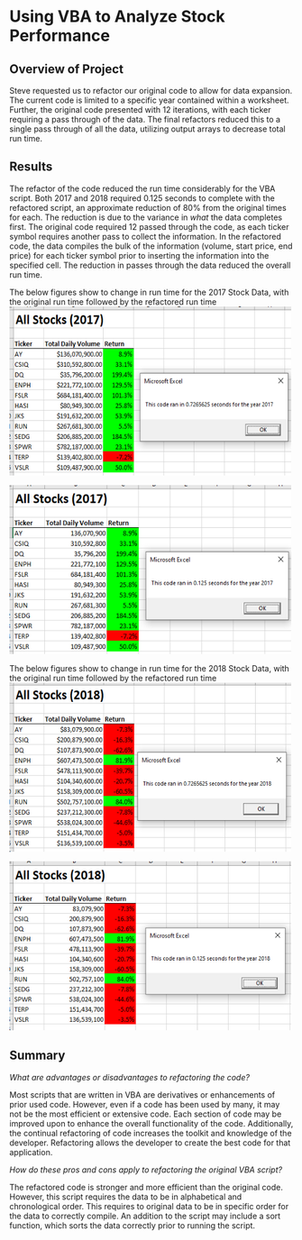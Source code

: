 # Using VBA to Analyze Stock Performance
## Overview of Project 

Steve requested us to refactor our original code to allow for data expansion. The current code is limited to a specific year contained within a worksheet. Further, the original code presented with 12 iterations, with each ticker requiring a pass through of the data. The final refactors reduced this to a single pass through of all the data, utilizing output arrays to decrease total run time. 
## Results

The refactor of the code reduced the run time considerably for the VBA script. Both 2017 and 2018 required 0.125 seconds to complete with the refactored script, an approximate reduction of 80% from the original times for each. The reduction is due to the variance in *what* the data completes first. The original code required 12 passed through the code, as each ticker symbol requires another pass to collect the information. In the refactored code, the data compiles the bulk of the information (volume, start price, end price) for each ticker symbol prior to inserting the information into the specified cell. The reduction in passes through the data reduced the overall run time. 

The below figures show to change in run time for the 2017 Stock Data, with the original run time followed by the refactored run time 
<img src="https://github.com/jratliff1215/stock-analysis/blob/main/Resources/2017%20Original.PNG" width="500" height="300">

<img src="https://github.com/jratliff1215/stock-analysis/blob/main/Resources/VBA_Challenge_2017.PNG" width="500" height="300">


The below figures show to change in run time for the 2018 Stock Data, with the original run time followed by the refactored run time 
<img src="https://github.com/jratliff1215/stock-analysis/blob/main/Resources/2018%20Original.PNG" width="500" height="300">

<img src="https://github.com/jratliff1215/stock-analysis/blob/main/Resources/VBA_Challenge_2018.PNG" width="500" height="300">


## Summary

*What are advantages or disadvantages to refactoring the code?*

Most scripts that are written in VBA are derivatives or enhancements of prior used code. However, even if a code has been used by many, it may not be the most efficient or extensive code. Each section of code may be improved upon to enhance the overall functionality of the code. Additionally, the continual refactoring of code increases the toolkit and knowledge of the developer. Refactoring allows the developer to create the best code for that application. 

*How do these pros and cons apply to refactoring the original VBA script?*

The refactored code is stronger and more efficient than the original code. However, this script requires the data to be in alphabetical and chronological order. This requires to original data to be in specific order for the data to correctly compile. An addition to the script may include a sort function, which sorts the data correctly prior to running the script. 
